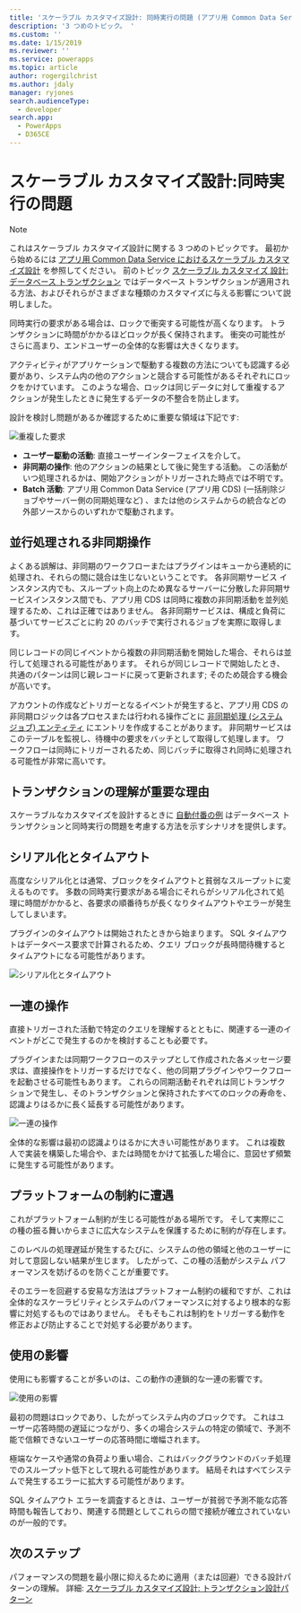 ```yaml
---
title: 'スケーラブル カスタマイズ設計: 同時実行の問題 (アプリ用 Common Data Service) | Microsoft Docs'
description: '3 つめのトピック。 '
ms.custom: ''
ms.date: 1/15/2019
ms.reviewer: ''
ms.service: powerapps
ms.topic: article
author: rogergilchrist
ms.author: jdaly
manager: ryjones
search.audienceType:
  - developer
search.app:
  - PowerApps
  - D365CE
---
```


# <a name="scalable-customization-design-concurrency-issues"></a>スケーラブル カスタマイズ設計:同時実行の問題

> [!NOTE]
> これはスケーラブル カスタマイズ設計に関する 3 つめのトピックです。 最初から始めるには [アプリ用 Common Data Service におけるスケーラブル カスタマイズ設計](overview.md) を参照してください。
> 前のトピック [スケーラブル カスタマイズ 設計: データベース トランザクション](database-transactions.md) ではデータベース トランザクションが適用される方法、およびそれらがさまざまな種類のカスタマイズに与える影響について説明しました。

同時実行の要求がある場合は、ロックで衝突する可能性が高くなります。 トランザクションに時間がかかるほどロックが長く保持されます。 衝突の可能性がさらに高まり、エンドユーザーの全体的な影響は大きくなります。 

アクティビティがアプリケーションで駆動する複数の方法についても認識する必要があり、システム内の他のアクションと競合する可能性があるそれぞれにロックをかけています。 このような場合、ロックは同じデータに対して重複するアクションが発生したときに発生するデータの不整合を防止します。 

設計を検討し問題があるか確認するために重要な領域は下記です:

![重複した要求](media/concurrency-considerations.png)

- **ユーザー駆動の活動**: 直接ユーザーインターフェイスを介して。
- **非同期の操作**: 他のアクションの結果として後に発生する活動。 この活動がいつ処理されるかは、開始アクションがトリガーされた時点では不明です。
- **Batch 活動**: アプリ用 Common Data Service (アプリ用 CDS) (一括削除ジョブやサーバー側の同期処理など) 、または他のシステムからの統合などの外部ソースからのいずれかで駆動されます。

## <a name="async-operations-in-parallel"></a>並行処理される非同期操作

よくある誤解は、非同期のワークフローまたはプラグインはキューから連続的に処理され、それらの間に競合は生じないということです。 各非同期サービス インスタンス内でも、スループット向上のため異なるサーバーに分散した非同期サービスインスタンス間でも、アプリ用 CDS は同時に複数の非同期活動を並列処理するため、これは正確ではありません。 各非同期サービスは、構成と負荷に基づいてサービスごとに約 20 のバッチで実行されるジョブを実際に取得します。

同じレコードの同じイベントから複数の非同期活動を開始した場合、それらは並行して処理される可能性があります。 それらが同じレコードで開始したとき、共通のパターンは同じ親レコードに戻って更新されます; そのため競合する機会が高いです。 

アカウントの作成などトリガーとなるイベントが発生すると、アプリ用 CDS の非同期ロジックは各プロセスまたは行われる操作ごとに [非同期処理 (システム ジョブ) エンティティ](../reference/entities/asyncoperation.md) にエントリを作成することがあります。 非同期サービスはこのテーブルを監視し、待機中の要求をバッチとして取得して処理します。 ワークフローは同時にトリガーされるため、同じバッチに取得され同時に処理される可能性が非常に高いです。 

## <a name="why-its-important-to-understand-transactions"></a>トランザクションの理解が重要な理由

スケーラブルなカスタマイズを設計するときに [自動付番の例](auto-numbering-example.md) はデータベース トランザクションと同時実行の問題を考慮する方法を示すシナリオを提供します。

## <a name="serialization-and-timeouts"></a>シリアル化とタイムアウト

高度なシリアル化とは通常、ブロックをタイムアウトと貧弱なスループットに変えるものです。 多数の同時実行要求がある場合にそれらがシリアル化されて処理に時間がかかると、各要求の順番待ちが長くなりタイムアウトやエラーが発生してしまいます。 

プラグインのタイムアウトは開始されたときから始まります。 SQL タイムアウトはデータベース要求で計算されるため、クエリ ブロックが長時間待機するとタイムアウトになる可能性があります。

![シリアル化とタイムアウト](media/serialization-and-timeouts.png)

## <a name="chain-of-actions"></a>一連の操作

直接トリガーされた活動で特定のクエリを理解するとともに、関連する一連のイベントがどこで発生するのかを検討することも必要です。
 
プラグインまたは同期ワークフローのステップとして作成された各メッセージ要求は、直接操作をトリガーするだけでなく、他の同期プラグインやワークフローを起動させる可能性もあります。 これらの同期活動それぞれは同じトランザクションで発生し、そのトランザクションと保持されたすべてのロックの寿命を、認識よりはるかに長く延長する可能性があります。

![一連の操作](media/chain-of-actions.png)

全体的な影響は最初の認識よりはるかに大きい可能性があります。 これは複数人で実装を構築した場合や、または時間をかけて拡張した場合に、意図せず頻繁に発生する可能性があります。 

## <a name="running-into-platform-constraints"></a>プラットフォームの制約に遭遇

これがプラットフォーム制約が生じる可能性がある場所です。 そして実際にこの種の振る舞いからまさに広大なシステムを保護するために制約が存在します。

このレベルの処理遅延が発生するたびに、システムの他の領域と他のユーザーに対して意図しない結果が生じます。 したがって、この種の活動がシステム パフォーマンスを妨げるのを防ぐことが重要です。

そのエラーを回避する安易な方法はプラットフォーム制約の緩和ですが、これは全体的なスケーラビリティとシステムのパフォーマンスに対するより根本的な影響に対処するものではありません。 そもそもこれは制約をトリガーする動作を修正および防止することで対処する必要があります。 

## <a name="impact-on-usage"></a>使用の影響

使用にも影響することが多いのは、この動作の連鎖的な一連の影響です。

![使用の影響](media/impact-on-usage.png)

最初の問題はロックであり、したがってシステム内のブロックです。 これはユーザー応答時間の遅延につながり、多くの場合システムの特定の領域で、予測不能で信頼できないユーザーの応答時間に増幅されます。

極端なケースや通常の負荷より重い場合、これはバックグラウンドのバッチ処理でのスループット低下として現れる可能性があります。 結局それはすべてシステムで発生するエラーに拡大する可能性があります。

SQL タイムアウト エラーを調査するときは、ユーザーが貧弱で予測不能な応答時間も報告しており、関連する問題としてこれらの間で接続が確立されていないのが一般的です。 


## <a name="next-steps"></a>次のステップ

パフォーマンスの問題を最小限に抑えるために適用（または回避）できる設計パターンの理解。 詳細: [スケーラブル カスタマイズ設計: トランザクション設計パターン](transaction-design-patterns.md)